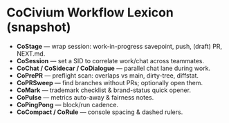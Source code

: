 <!-- status: stub; target: 150+ words -->
<!-- status: stub; target: 150+ words -->
<!-- status: stub; target: 150+ words -->
<!-- status: stub; target: 150+ words -->
# CoCivium Workflow Lexicon (snapshot)

- **CoStage** — wrap session: work-in-progress savepoint, push, (draft) PR, NEXT.md.
- **CoSession** — set a SID to correlate work/chat across teammates.
- **CoChat / CoSidecar / CoDialogue** — parallel chat lane during work.
- **CoPrePR** — preflight scan: overlaps vs main, dirty-tree, diffstat.
- **CoPRSweep** — find branches without PRs; optionally open them.
- **CoMark** — trademark checklist & brand-status quick opener.
- **CoPulse** — metrics auto-away & fairness notes.
- **CoPingPong** — block/run cadence.
- **CoCompact / CoRule** — console spacing & dashed rulers.





